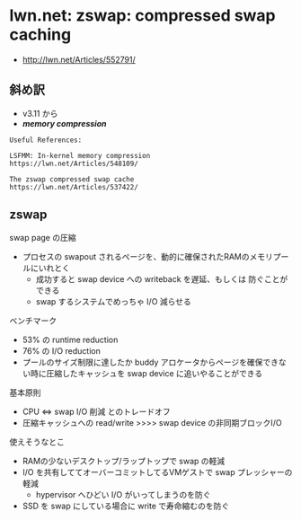 # lwn.net: zswap: compressed swap caching

 * http://lwn.net/Articles/552791/

## 斜め訳

 * v3.11 から
 * ___memory compression___

``` 
Useful References:

LSFMM: In-kernel memory compression
https://lwn.net/Articles/548109/

The zswap compressed swap cache
https://lwn.net/Articles/537422/
```

## zswap

swap page の圧縮

 * プロセスの swapout されるページを、動的に確保されたRAMのメモリプールにいれとく
   * 成功すると swap device への writeback を遅延、もしくは 防ぐことができる
   * swap するシステムでめっちゃ I/O 減らせる

ベンチマーク

 * 53% の runtime reduction
 * 76% の I/O reduction
 * プールのサイズ制限に達したか buddy アロケータからページを確保できない時に圧縮したキャッシュを swap device に追いやることができる

基本原則

 * CPU <=> swap I/O 削減 とのトレードオフ
 * 圧縮キャッシュへの read/write >>>> swap device の非同期ブロックI/O

使えそうなとこ

 * RAMの少ないデスクトップ/ラップトップで swap の軽減
 * I/O を共有しててオーバーコミットしてるVMゲストで swap プレッシャーの軽減
   * hypervisor へひどい I/O がいってしまうのを防ぐ
 * SSD を swap にしている場合に write で寿命縮むのを防ぐ